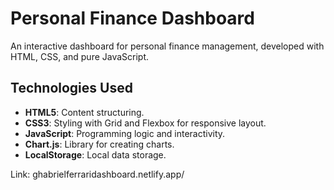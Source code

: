 # Personal Finance Dashboard

An interactive dashboard for personal finance management, developed with HTML, CSS, and pure JavaScript.

## Technologies Used

- **HTML5**: Content structuring.
- **CSS3**: Styling with Grid and Flexbox for responsive layout.
- **JavaScript**: Programming logic and interactivity.
- **Chart.js**: Library for creating charts.
- **LocalStorage**: Local data storage.

Link: ghabrielferraridashboard.netlify.app/

